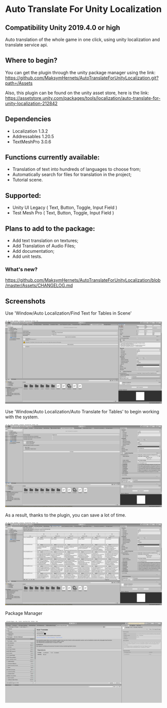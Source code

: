 # Auto Translate For Unity Localization
## Compatibility Unity 2019.4.0 or high

Auto translation of the whole game in one click, using unity localization and translate service api.

## Where to begin?
You can get the plugin through the unity package manager using the link:
https://github.com/MaksymHernets/AutoTranslateForUnityLocalization.git?path=/Assets

Also, this plugin can be found on the unity asset store, here is the link:  
https://assetstore.unity.com/packages/tools/localization/auto-translate-for-unity-localization-212842

## Dependencies
- Localization 1.3.2 
- Addressables 1.20.5
- TextMeshPro 3.0.6

## Functions currently available:
- Translation of text into hundreds of languages to choose from;
- Automatically search for files for translation in the project;
- Tutorial scene.

## Supported:
- Unity UI Legacy ( Text, Button, Toggle, Input Field )
- Test Mesh Pro ( Text, Button, Toggle, Input Field )

## Plans to add to the package:
- Add text translation on textures;
- Add Translation of Audio Files;
- Add documentation;
- Add unit tests.

### What's new?  
https://github.com/MaksymHernets/AutoTranslateForUnityLocalization/blob/master/Assets/CHANGELOG.md

## Screenshots

Use 'Window/Auto Localization/Find Text for Tables in Scene'

![GitHub Logo](/Screenshots/SearchTextSceneWIndow.png)

Use 'Window/Auto Localization/Auto Translate for Tables' to begin working with the system.

![GitHub Logo](/Screenshots/TextTranslateWindow.png)

As a result, thanks to the plugin, you can save a lot of time.

![GitHub Logo](/Screenshots/ResultStringTable.png)

Package Manager

![GitHub Logo](/Screenshots/PackageManager.png)
